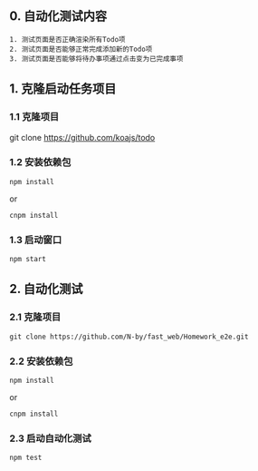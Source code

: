 ## 0. 自动化测试内容
```
1. 测试页面是否正确渲染所有Todo项
2. 测试页面是否能够正常完成添加新的Todo项
3. 测试页面是否能够将待办事项通过点击变为已完成事项
```

## 1. 克隆启动任务项目
### 1.1 克隆项目

git clone https://github.com/koajs/todo


### 1.2 安装依赖包
`npm install`

or

`cnpm install`

### 1.3 启动窗口

`npm start`

## 2. 自动化测试

### 2.1 克隆项目
`git clone https://github.com/N-by/fast_web/Homework_e2e.git`

### 2.2 安装依赖包
`npm install`

or

`cnpm install`

### 2.3 启动自动化测试

`npm test` 
